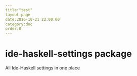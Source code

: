 ```yaml
---
title:"test"
layout:page
date:2016-10-21 22:00:00
category:doc
order:0
---
```


# ide-haskell-settings package

All Ide-Haskell settings in one place
